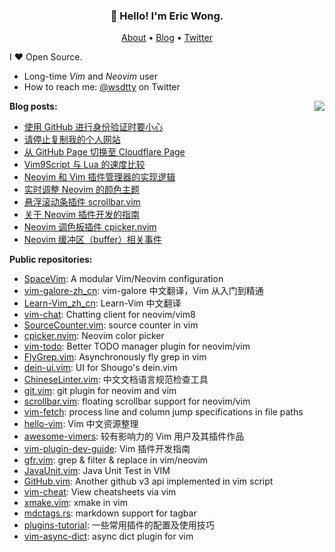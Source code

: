 <h3 align="center">👋 Hello! I'm Eric Wong.</h3>
<p align="center">
  <a href="https://wsdjeg.net/about/">About</a> •
  <a href="https://wsdjeg.net">Blog</a> •
  <a href="https://twitter.com/wsdtty">Twitter</a>
</p>

I ❤ Open Source.

- Long-time _Vim_ and _Neovim_ user
- How to reach me: [@wsdtty](https://twitter.com/wsdtty) on Twitter

<a href="https://github.com/wsdjeg">
<img align="right" src="https://github-readme-stats.vercel.app/api?username=wsdjeg&show_icons=true">
</a>

**Blog posts:**

<!-- BLOG-POST-LIST:START -->
- [使用 GitHub 进行身份验证时要小心](https://wsdjeg.net/be-careful-when-authenticating-with-github/)
- [请停止复制我的个人网站](https://wsdjeg.net/stop-copy-my-static-website/)
- [从 GitHub Page 切换至 Cloudflare Page](https://wsdjeg.net/from-github-page-to-cloudflare-page/)
- [Vim9Script 与 Lua 的速度比较](https://wsdjeg.net/speed-comparison-between-vim9script-and-lua/)
- [Neovim 和 Vim 插件管理器的实现逻辑](https://wsdjeg.net/the-implementation-logic-of-plugin-manager/)
- [实时调整 Neovim 的颜色主题](https://wsdjeg.net/patch-neovim-colorscheme-on-the-fly/)
- [悬浮滚动条插件 scrollbar.vim](https://wsdjeg.net/floating-scrollbar-for-vim-and-neovim/)
- [关于 Neovim 插件开发的指南](https://wsdjeg.net/about-the-nvim-plugin-dev-guide/)
- [Neovim 调色板插件 cpicker.nvim](https://wsdjeg.net/neovim-plugin-cpicker/)
- [Neovim 缓冲区（buffer）相关事件](https://wsdjeg.net/neovim-buf-events/)
<!-- BLOG-POST-LIST:END -->

**Public repositories:**

- [SpaceVim](https://github.com/SpaceVim/SpaceVim): A modular Vim/Neovim configuration
- [vim-galore-zh_cn](https://github.com/wsdjeg/vim-galore-zh_cn): vim-galore 中文翻译，Vim 从入门到精通
- [Learn-Vim_zh_cn](https://github.com/wsdjeg/Learn-Vim_zh_cn): Learn-Vim 中文翻译
- [vim-chat](https://github.com/wsdjeg/vim-chat): Chatting client for neovim/vim8
- [SourceCounter.vim](https://github.com/wsdjeg/SourceCounter.vim): source counter in vim
- [cpicker.nvim](https://github.com/wsdjeg/cpicker.nvim): Neovim color picker
- [vim-todo](https://github.com/wsdjeg/vim-todo): Better TODO manager plugin for neovim/vim
- [FlyGrep.vim](https://github.com/wsdjeg/FlyGrep.vim): Asynchronously fly grep in vim
- [dein-ui.vim](https://github.com/wsdjeg/dein-ui.vim): UI for Shougo's dein.vim
- [ChineseLinter.vim](https://github.com/wsdjeg/ChineseLinter.vim): 中文文档语言规范检查工具
- [git.vim](https://github.com/wsdjeg/git.vim): git plugin for neovim and vim
- [scrollbar.vim](https://github.com/wsdjeg/scrollbar.vim): floating scrollbar support for neovim/vim
- [vim-fetch](https://github.com/wsdjeg/vim-fetch): process line and column jump specifications in file paths
- [hello-vim](https://github.com/wsdjeg/hello-vim): Vim 中文资源整理
- [awesome-vimers](https://github.com/wsdjeg/awesome-vimers): 较有影响力的 Vim 用户及其插件作品
- [vim-plugin-dev-guide](https://github.com/wsdjeg/vim-plugin-dev-guide): Vim 插件开发指南
- [gfr.vim](https://github.com/wsdjeg/gfr.vim): grep & filter & replace in vim/neovim
- [JavaUnit.vim](https://github.com/wsdjeg/JavaUnit.vim): Java Unit Test in VIM
- [GitHub.vim](https://github.com/wsdjeg/GitHub.vim): Another github v3 api implemented in vim script
- [vim-cheat](https://github.com/wsdjeg/vim-cheat): View cheatsheets via vim
- [xmake.vim](https://github.com/wsdjeg/xmake.vim): xmake in vim
- [mdctags.rs](https://github.com/wsdjeg/mdctags.rs): markdown support for tagbar
- [plugins-tutorial](https://github.com/wsdjeg/plugins-tutorial): 一些常用插件的配置及使用技巧
- [vim-async-dict](https://github.com/wsdjeg/vim-async-dict): async dict plugin for vim
